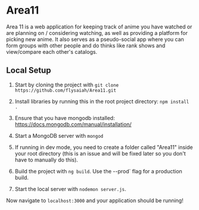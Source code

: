 # Area11

Area 11 is a web application for keeping track of anime you have watched or are planning on / considering watching, as well as providing a platform for picking new anime. It also serves as a pseudo-social app where you can form groups with other people and do thinks like rank shows and view/compare each other's catalogs.

## Local Setup

1. Start by cloning the project with `git clone https://github.com/flysaiah/Area11.git`

2. Install libraries by running this in the root project directory: `npm install .`

3. Ensure that you have mongodb installed: https://docs.mongodb.com/manual/installation/

4. Start a MongoDB server with `mongod`

5. If running in dev mode, you need to create a folder called "Area11" inside your root directory (this is an issue and will be fixed later so you don't have to manually do this).

6. Build the project with `ng build`. Use the --prod` flag for a production build.

7. Start the local server with `nodemon server.js`.

Now navigate to `localhost:3000` and your application should be running!

